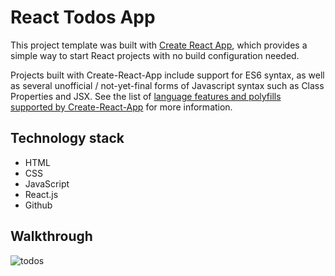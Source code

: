 # React Todos App

This project template was built with [Create React App](https://github.com/facebookincubator/create-react-app), which provides a simple way to start React projects with no build configuration needed.

Projects built with Create-React-App include support for ES6 syntax, as well as several unofficial / not-yet-final forms of Javascript syntax such as Class Properties and JSX. See the list of [language features and polyfills supported by Create-React-App](https://github.com/facebookincubator/create-react-app/blob/master/packages/react-scripts/template/README.md#supported-language-features-and-polyfills) for more information.

## Technology stack

- HTML
- CSS
- JavaScript
- React.js
- Github

## Walkthrough

![todos](https://user-images.githubusercontent.com/48667844/55705896-79687e80-59fd-11e9-8bd4-40aa7c5d31f8.gif)
